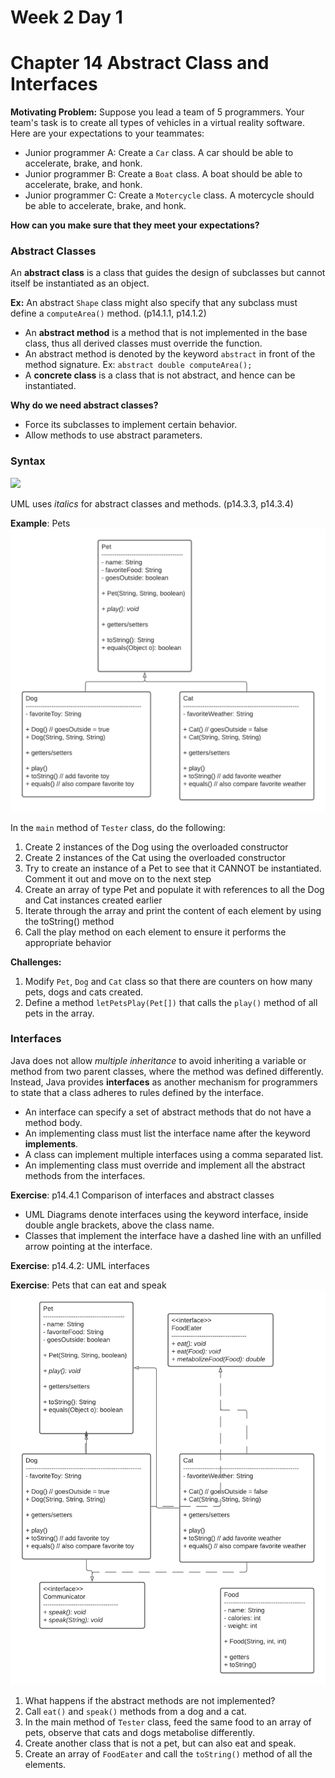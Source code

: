 # Week 2 Day 1
# Chapter 14 Abstract Class and Interfaces

**Motivating Problem:** Suppose you lead a team of 5 programmers. Your team's task is to create all types of vehicles in a virtual reality software. Here are your expectations to your teammates:
- Junior programmer A: Create a `Car` class. A car should be able to accelerate, brake, and honk.
- Junior programmer B: Create a `Boat` class. A boat should be able to accelerate, brake, and honk.
- Junior programmer C: Create a `Motercycle` class. A motercycle should be able to accelerate, brake, and honk.

**How can you make sure that they meet your expectations?**

### Abstract Classes

An **abstract class** is a class that guides the design of subclasses but cannot itself be instantiated as an object. 

**Ex:** An abstract `Shape` class might also specify that any subclass must define a `computeArea()` method. (p14.1.1, p14.1.2)

- An **abstract method** is a method that is not implemented in the base class, thus all derived classes must override the function.
- An abstract method is denoted by the keyword `abstract` in front of the method signature. Ex: `abstract double computeArea();`
- A **concrete class** is a class that is not abstract, and hence can be instantiated.

**Why do we need abstract classes?**
- Force its subclasses to implement certain behavior.
- Allow methods to use abstract parameters.

### Syntax

![](https://i.stack.imgur.com/GDPOs.png)

UML uses *italics* for abstract classes and methods. (p14.3.3, p14.3.4)

**Example**: Pets
![](https://github.com/ch00226855/CMP168Summer2021/raw/main/images/chp10_AbstractClass.png)

In the `main` method of `Tester` class, do the following:

1. Create 2 instances of the Dog using the overloaded constructor
2. Create 2 instances of the Cat using the overloaded constructor
3. Try to create an instance of a Pet to see that it CANNOT be instantiated. Comment it out and move on to the next step
4. Create an array of type Pet and populate it with references to all the Dog and Cat instances created earlier
5. Iterate through the array and print the content of each element by using the toString() method
6. Call the play method on each element to ensure it performs the appropriate behavior

**Challenges:**
1. Modify `Pet`, `Dog` and `Cat` class so that there are counters on how many pets, dogs and cats created.
2. Define a method `letPetsPlay(Pet[])` that calls the `play()` method of all pets in the array.

### Interfaces

Java does not allow *multiple inheritance* to avoid inheriting a variable or method from two parent classes, where the method was defined differently. Instead, Java provides **interfaces** as another mechanism for programmers to state that a class adheres to rules defined by the interface.

- An interface can specify a set of abstract methods that do not have a method body.
- An implementing class must list the interface name after the keyword **implements**.
- A class can implement multiple interfaces using a comma separated list.
- An implementing class must override and implement all the abstract methods from the interfaces.

**Exercise**: p14.4.1 Comparison of interfaces and abstract classes

- UML Diagrams denote interfaces using the keyword interface, inside double angle brackets, above the class name.
- Classes that implement the interface have a dashed line with an unfilled arrow pointing at the interface.

**Exercise**: p14.4.2: UML interfaces

**Exercise**: Pets that can eat and speak
![](https://github.com/ch00226855/CMP168Summer2021/raw/main/images/chp10_Interface.png)

1. What happens if the abstract methods are not implemented?
2. Call `eat()` and `speak()` methods from a dog and a cat.
3. In the main method of `Tester` class, feed the same food to an array of pets, observe that cats and dogs metabolise differently.
4. Create another class that is not a pet, but can also eat and speak. 
5. Create an array of `FoodEater` and call the `toString()` method of all the elements.





